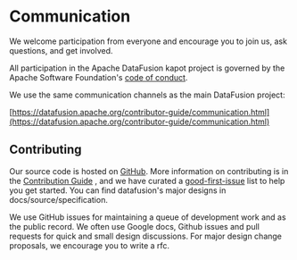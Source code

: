 <!---
  Licensed to the Apache Software Foundation (ASF) under one
  or more contributor license agreements.  See the NOTICE file
  distributed with this work for additional information
  regarding copyright ownership.  The ASF licenses this file
  to you under the Apache License, Version 2.0 (the
  "License"); you may not use this file except in compliance
  with the License.  You may obtain a copy of the License at

    http://www.apache.org/licenses/LICENSE-2.0

  Unless required by applicable law or agreed to in writing,
  software distributed under the License is distributed on an
  "AS IS" BASIS, WITHOUT WARRANTIES OR CONDITIONS OF ANY
  KIND, either express or implied.  See the License for the
  specific language governing permissions and limitations
  under the License.
-->

# Communication

We welcome participation from everyone and encourage you to join us, ask
questions, and get involved.

All participation in the Apache DataFusion kapot project is governed by the
Apache Software Foundation's [code of
conduct](https://www.apache.org/foundation/policies/conduct.html).

We use the same communication channels as the main DataFusion project:

[https://datafusion.apache.org/contributor-guide/communication.html](https://datafusion.apache.org/contributor-guide/communication.html)

## Contributing

Our source code is hosted on
[GitHub](https://github.com/apache/datafusion-kapot). More information on contributing is in
the [Contribution Guide](https://github.com/apache/datafusion-kapot/blob/main/CONTRIBUTING.md)
, and we have curated a [good-first-issue](https://github.com/apache/datafusion-kapot/contribute)
list to help you get started. You can find datafusion's major designs in docs/source/specification.

We use GitHub issues for maintaining a queue of development work and as the
public record. We often use Google docs, Github issues and pull requests for
quick and small design discussions. For major design change proposals, we encourage you to write a rfc.
